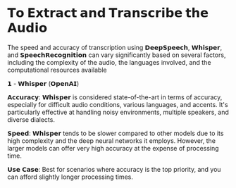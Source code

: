 # 𝗧𝗼 𝗘𝘅𝘁𝗿𝗮𝗰𝘁 𝗮𝗻𝗱 𝗧𝗿𝗮𝗻𝘀𝗰𝗿𝗶𝗯𝗲 𝘁𝗵𝗲 𝗔𝘂𝗱𝗶𝗼

The speed and accuracy of transcription using 𝗗𝗲𝗲𝗽𝗦𝗽𝗲𝗲𝗰𝗵, 𝗪𝗵𝗶𝘀𝗽𝗲𝗿, and 𝗦𝗽𝗲𝗲𝗰𝗵𝗥𝗲𝗰𝗼𝗴𝗻𝗶𝘁𝗶𝗼𝗻 can vary significantly based on several factors, including the complexity of the audio, the languages involved, and the computational resources available

𝟭 - 𝗪𝗵𝗶𝘀𝗽𝗲𝗿 (𝗢𝗽𝗲𝗻𝗔𝗜)

𝗔𝗰𝗰𝘂𝗿𝗮𝗰𝘆: 𝗪𝗵𝗶𝘀𝗽𝗲𝗿 is considered state-of-the-art in terms of accuracy, especially for difficult audio conditions, various languages, and accents. It's particularly effective at handling noisy environments, multiple speakers, and diverse dialects.

𝗦𝗽𝗲𝗲𝗱: 𝗪𝗵𝗶𝘀𝗽𝗲𝗿 tends to be slower compared to other models due to its high complexity and the deep neural networks it employs. However, the larger models can offer very high accuracy at the expense of processing time.

𝗨𝘀𝗲 𝗖𝗮𝘀𝗲: Best for scenarios where accuracy is the top priority, and you can afford slightly longer processing times.
